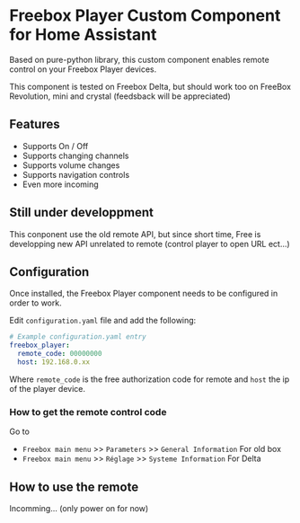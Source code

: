 # Freebox Player Custom Component for Home Assistant

Based on pure-python library, this custom component enables remote control on your Freebox Player devices.

This component is tested on Freebox Delta, but should work too on FreeBox Revolution, mini and crystal (feedsback will be appreciated)

## Features
* Supports On / Off 
* Supports changing channels
* Supports volume changes
* Supports navigation controls
* Even more incoming

## Still under developpment
This conponent use the old remote API, but since short time, Free is developping new API unrelated to remote (control player to open URL ect...)

## Configuration
Once installed, the Freebox Player component needs to be configured in order to work.

Edit `configuration.yaml` file and add the following:

```yaml
# Example configuration.yaml entry
freebox_player:
  remote_code: 00000000
  host: 192.168.0.xx
```

Where `remote_code` is the free authorization code for remote and `host` the ip of the player device.

### How to get the remote control code

Go to 
* `Freebox main menu` >> `Parameters` >> `General Information` For old box
* `Freebox main menu` >> `Réglage` >> `Systeme Information` For Delta 

## How to use the remote
Incomming... (only power on for now)